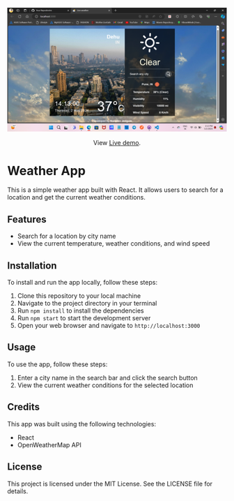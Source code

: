 ![Screenshot 2023-12-19 094530](https://github.com/namdevjedgule/WeatherApp-Using-React.js/blob/main/Screenshot.png)

 <p align="center">
  View <a href="https://weather-app-using-react-js-ochre.vercel.app/">Live demo</a>.
 </p>
 
# Weather App
This is a simple weather app built with React. It allows users to search for a location and get the current weather conditions.

## Features
- Search for a location by city name
- View the current temperature, weather conditions, and wind speed

## Installation
To install and run the app locally, follow these steps:
1. Clone this repository to your local machine
2. Navigate to the project directory in your terminal
3. Run `npm install` to install the dependencies
4. Run `npm start` to start the development server
5. Open your web browser and navigate to `http://localhost:3000`

## Usage
To use the app, follow these steps:
1. Enter a city name in the search bar and click the search button
2. View the current weather conditions for the selected location

## Credits
This app was built using the following technologies:
- React
- OpenWeatherMap API

## License
This project is licensed under the MIT License. See the LICENSE file for details.
